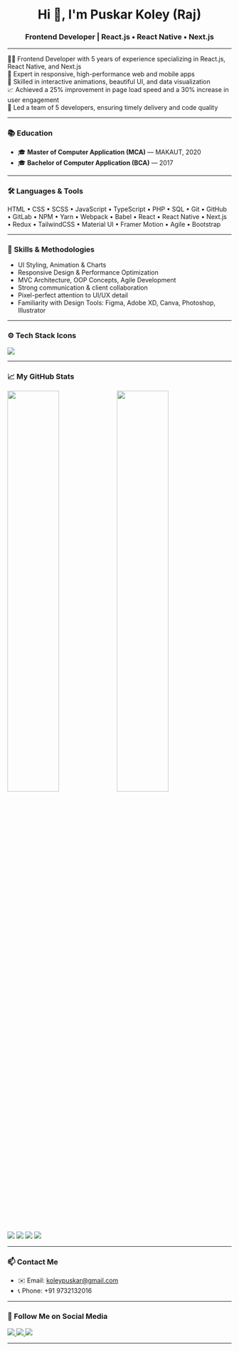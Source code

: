 <h1 align="center">Hi 👋, I'm Puskar Koley (Raj)</h1>
<h3 align="center">Frontend Developer | React.js • React Native • Next.js</h3>

---

👨‍💻 Frontend Developer with 5 years of experience specializing in React.js, React Native, and Next.js  
📱 Expert in responsive, high-performance web and mobile apps  
🎨 Skilled in interactive animations, beautiful UI, and data visualization  
📈 Achieved a 25% improvement in page load speed and a 30% increase in user engagement  
👥 Led a team of 5 developers, ensuring timely delivery and code quality  

---

### 📚 Education

- 🎓 **Master of Computer Application (MCA)** — MAKAUT, 2020  
- 🎓 **Bachelor of Computer Application (BCA)** — 2017  

---

### 🛠️ Languages & Tools

HTML • CSS • SCSS • JavaScript • TypeScript • PHP • SQL • Git • GitHub • GitLab • NPM • Yarn • Webpack • Babel • React • React Native • Next.js • Redux • TailwindCSS • Material UI • Framer Motion • Agile • Bootstrap

---

### 🎨 Skills & Methodologies

- UI Styling, Animation & Charts  
- Responsive Design & Performance Optimization  
- MVC Architecture, OOP Concepts, Agile Development  
- Strong communication & client collaboration  
- Pixel-perfect attention to UI/UX detail  
- Familiarity with Design Tools: Figma, Adobe XD, Canva, Photoshop, Illustrator  

---

### ⚙️ Tech Stack Icons

<p align="left">
  <img src="https://skillicons.dev/icons?i=html,css,scss,js,ts,jquery,php,mysql,react,nextjs,redux,tailwind,bootstrap,d3,kotlin,git,github,bash,webpack,babel,npm,vercel,vite,yarn,vscode,figma,postman" />
</p>

---

### 📈 My GitHub Stats

<p align="left">
  <img src="https://github-readme-stats.vercel.app/api?username=amipuskar&show_icons=true&theme=tokyonight" width="48%" />
  <img src="https://github-readme-stats.vercel.app/api/top-langs/?username=amipuskar&layout=compact&theme=tokyonight" width="48%" />
</p>
<img src="https://github-profile-trophy.vercel.app/?username=puskarkoley&theme=tokyonight&column=3&margin-w=15&margin-h=15" />
<img src="https://github-readme-activity-graph.cyclic.app/graph?username=puskarkoley&theme=tokyo-night" />
<img src="https://github-readme-streak-stats.herokuapp.com/?user=puskarkoley&theme=tokyonight" />
<img src="https://github-readme-stats.vercel.app/api?username=puskarkoley&show_icons=true&theme=tokyonight" />

---

### 📫 Contact Me

- ✉️ Email: koleypuskar@gmail.com  
- 📞 Phone: +91 9732132016  

---

### 📲 Follow Me on Social Media

<p align="left">
  <a href="https://www.instagram.com/amipuskar" target="_blank">
    <img src="https://img.shields.io/badge/Instagram-%23E4405F.svg?style=for-the-badge&logo=instagram&logoColor=white" />
  </a>
  <a href="https://www.linkedin.com/in/amipuskar" target="_blank">
    <img src="https://img.shields.io/badge/LinkedIn-%230077B5.svg?style=for-the-badge&logo=linkedin&logoColor=white" />
  </a>
  <a href="https://twitter.com/amipuskar" target="_blank">
    <img src="https://img.shields.io/badge/Twitter-%231DA1F2.svg?style=for-the-badge&logo=twitter&logoColor=white" />
  </a>
</p>

---

